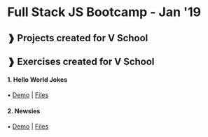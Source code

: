 # Full Stack JS Bootcamp - Jan '19
## &#10097; Projects created for V School

## &#10097; Exercises created for V School
#### 1. Hello World Jokes
  &bull; <a href="http://htmlpreview.github.com/?https://github.com/yummywakame/V-School-Assignments/blob/master/exercises/week-01/05-hello-world-jokes/index.html">Demo</a> | <a href="https://github.com/yummywakame/assignments/tree/master/exercises/hello-world-jokes" target="_blank">Files</a>
#### 2. Newsies
  &bull; <a href="https://github.com/yummywakame/V-School-Assignments/blob/master/exercises/week-01/08-09-newsies/index.html">Demo</a> | <a href="https://github.com/yummywakame/assignments/tree/master/exercises/newsies" target="_blank">Files</a>

